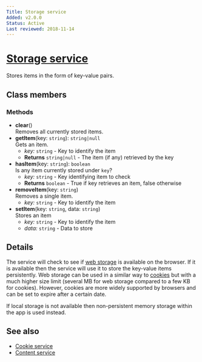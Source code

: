```yaml
---
Title: Storage service
Added: v2.0.0
Status: Active
Last reviewed: 2018-11-14
---
```


# [Storage service](../../lib/core/services/storage.service.ts "Defined in storage.service.ts")

Stores items in the form of key-value pairs.

## Class members

### Methods

-   **clear**()<br/>
    Removes all currently stored items.
-   **getItem**(key: `string`): `string|null`<br/>
    Gets an item.
    -   _key:_ `string`  - Key to identify the item
    -   **Returns** `string|null` - The item (if any) retrieved by the key
-   **hasItem**(key: `string`): `boolean`<br/>
    Is any item currently stored under `key`?
    -   _key:_ `string`  - Key identifying item to check
    -   **Returns** `boolean` - True if key retrieves an item, false otherwise
-   **removeItem**(key: `string`)<br/>
    Removes a single item.
    -   _key:_ `string`  - Key to identify the item
-   **setItem**(key: `string`, data: `string`)<br/>
    Stores an item
    -   _key:_ `string`  - Key to identify the item
    -   _data:_ `string`  - Data to store

## Details

The service will check to see if
[web storage](https://developer.mozilla.org/en-US/docs/Web/API/Storage/LocalStorage)
is available on the browser. If it is available then the service will use it to
store the key-value items persistently. Web storage can be used in a similar way to
[cookies](cookie.service.md) but with a much higher size limit (several MB for
web storage compared to a few KB for cookies). However, cookies are
more widely supported by browsers and can be set to expire after a certain date.

If local storage is not available then non-persistent memory storage within the app is
used instead.

## See also

-   [Cookie service](cookie.service.md)
-   [Content service](content.service.md)
